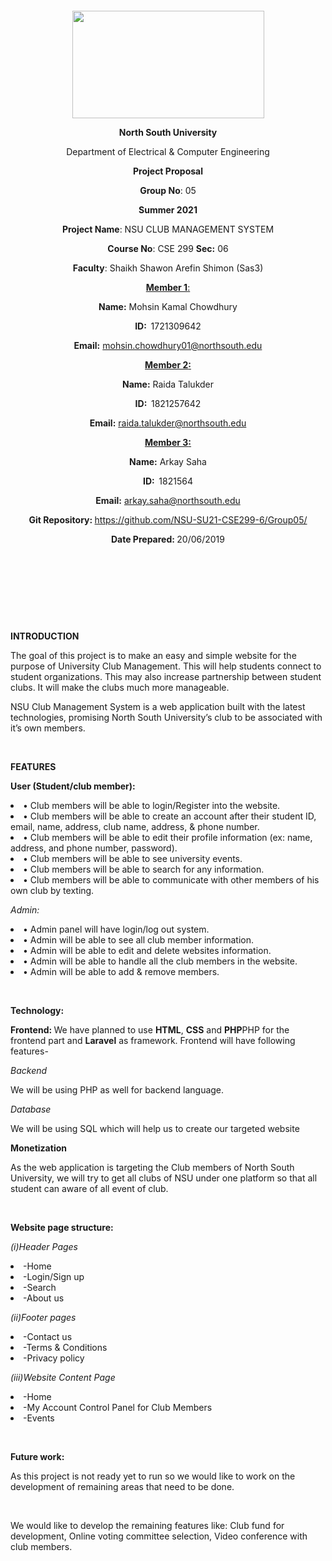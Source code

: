 <p style="text-align: center;">&nbsp;</p>
<p style="text-align: center;">&nbsp;</p>
<p align="center"><strong><img src="https://media.dhakatribune.com/uploads/2016/11/nsulogo.jpg" alt="" width="307" height="172" /></strong></p>
<p align="center"><strong>North South University</strong></p>
<p align="center">Department of Electrical &amp; Computer Engineering</p>
<p align="center"><strong>Project Proposal</strong></p>
<p align="center"><strong>Group No</strong>: 05</p>
<p align="center"><strong>Summer 2021</strong></p>
<p align="center"><strong>Project Name</strong>: NSU CLUB MANAGEMENT SYSTEM</p>
<p align="center"><strong>Course No</strong>: CSE 299 <strong>Sec</strong><strong>:</strong> 06</p>
<p align="center"><strong>Faculty</strong>: Shaikh Shawon Arefin Shimon (Sas3)</p>
<p align="center"><strong><u>Member 1</u></strong><u>:</u></p>
<p align="center"><strong>Name</strong><strong>:</strong> Mohsin Kamal Chowdhury</p>
<p align="center"><strong>ID</strong><strong>:&nbsp; </strong>1721309642</p>
<p align="center"><strong>Email</strong><strong>:</strong> <a href="mailto:mohsin.chowdhury01@northsouth.edu">mohsin.chowdhury01@northsouth.edu</a></p>
<p align="center"><strong><u>Member 2</u></strong><strong><u>:</u></strong></p>
<p align="center"><strong>Name</strong><strong>:</strong> Raida Talukder</p>
<p align="center"><strong>ID</strong><strong>:&nbsp; </strong>1821257642</p>
<p align="center"><strong>Email</strong><strong>:</strong> <a href="mailto:raida.talukder@northsouth.edu">raida.talukder@northsouth.edu</a></p>
<p align="center"><strong><u>Member 3</u></strong><strong><u>:</u></strong></p>
<p align="center"><strong>Name</strong><strong>:</strong> Arkay Saha</p>
<p align="center"><strong>ID</strong><strong>:&nbsp; </strong>1821564</p>
<p align="center"><strong>Email</strong><strong>:</strong> <a href="mailto:arkay.saha@northsouth.edu">arkay.saha@northsouth.edu</a></p>
<p align="center"><strong>Git Repository</strong><strong>: </strong><a
href="https://github.com/NSU-SU21-CSE299-6/Group05/">https://github.com/NSU-SU21-CSE299-6/Group05/</a></p>
<p align="center"><strong>Date Prepared</strong><strong>: </strong>20/06/2019</p>
<p><strong>&nbsp;</strong></p>
<p><strong>&nbsp;</strong></p>
<p><strong>&nbsp;</strong></p>
<p><strong>&nbsp;</strong></p>
<p><strong>INTRODUCTION</strong></p>
<p>The goal of this project is to make an easy and simple website for the purpose of University Club Management. This will help students connect to student organizations. This may also increase partnership between student clubs. It will make the clubs much more manageable. </p>
<p>NSU Club Management System is a web application built with the latest technologies, promising North South University&rsquo;s club to be associated with it&rsquo;s own members.</p>
<p><strong>&nbsp;</strong></p>
<p><strong>FEATURES</strong></p>
<p><strong> User (Student/club member): </strong></p>
<li>•	Club members will be able to login/Register into the website. </li>
<li>•	Club members will be able to create an account after their student ID, email, name, address, club name, address, & phone number. </li>
<li>•	Club members will be able to edit their profile information (ex: name, address, and phone number, password). </li>
<li>•	Club members will be able to see university events.</li>
<li>•	Club members will be able to search for any information.</li>
<li>•	Club members will be able to communicate with other members of his own club by texting.</li>

<p><em>Admin: </em></p>
<li>•	Admin panel will have login/log out system.</li>
<li>•	Admin will be able to see all club member information.</li>
<li>•	Admin will be able to edit and delete websites information.</li>
<li>•	Admin will be able to handle all the club members in the website.</li>
<li>•	Admin will be able to add & remove members.</li>
</ul>
<p><strong>&nbsp;</strong></p>
<p><strong>Technology:</strong></p>
<p><strong>Frontend: </strong>We have planned to use <strong>HTML</strong>, <strong>CSS</strong> and <strong>PHP</strong>PHP for the frontend part and <strong>Laravel</strong> as framework. Frontend will have following features-</p>
<p><em>Backend</em></p>
<p>We will be using PHP as well for backend language.</p>
<p><em>Database</em></p>
<p>We will be using SQL which will help us to create our targeted website</p>
<p><strong>Monetization</strong></p>
<p>As the web application is targeting the Club members of North South University, we will try to get all clubs of NSU under one platform so that all student can aware of all event of club.</p>
<p><strong>&nbsp;</strong></p>
<p><strong>Website page structure:</strong></p>
<p><em>(i)Header Pages</em></p>
<li>-Home</li>
<li>-Login/Sign up</li>
<li>-Search</li>
<li>-About us</li>
<p><em>(ii)Footer pages</em></p>
<li>-Contact us</li>
<li>-Terms & Conditions</li>
<li>-Privacy policy</li>
<p><em>(iii)Website Content Page</em></p>
<li>-Home</li>
<li>-My Account Control Panel for Club Members</li>
<li>-Events</li>
<p><strong>&nbsp;</strong></p>
<p><strong>Future work:</strong></p>
<p>As this project is not ready yet to run so we would like to work on the development of remaining areas that need to be done.</p>
<p><strong>&nbsp;</strong></p>
<p>We would like to develop the remaining features like: Club fund for development, Online voting committee selection, Video conference with club members.</p>
<p><strong>&nbsp;</strong></p>
<p><strong>&nbsp;</strong></p>
